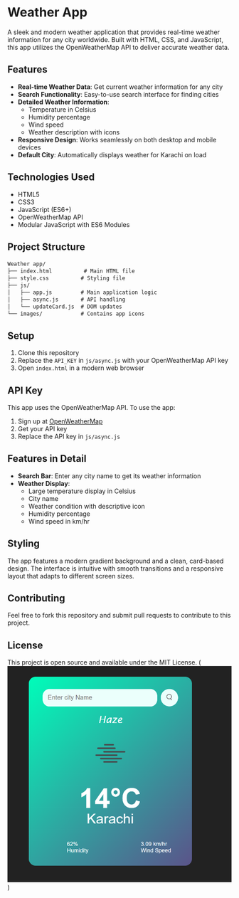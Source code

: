 # Weather App

A sleek and modern weather application that provides real-time weather information for any city worldwide. Built with HTML, CSS, and JavaScript, this app utilizes the OpenWeatherMap API to deliver accurate weather data.

## Features

- **Real-time Weather Data**: Get current weather information for any city
- **Search Functionality**: Easy-to-use search interface for finding cities
- **Detailed Weather Information**: 
  - Temperature in Celsius
  - Humidity percentage
  - Wind speed
  - Weather description with icons
- **Responsive Design**: Works seamlessly on both desktop and mobile devices
- **Default City**: Automatically displays weather for Karachi on load

## Technologies Used

- HTML5
- CSS3
- JavaScript (ES6+)
- OpenWeatherMap API
- Modular JavaScript with ES6 Modules

## Project Structure

```
Weather app/
├── index.html          # Main HTML file
├── style.css          # Styling file
├── js/
│   ├── app.js         # Main application logic
│   ├── async.js       # API handling
│   └── updateCard.js  # DOM updates
└── images/            # Contains app icons
```

## Setup

1. Clone this repository
2. Replace the `API_KEY` in `js/async.js` with your OpenWeatherMap API key
3. Open `index.html` in a modern web browser

## API Key

This app uses the OpenWeatherMap API. To use the app:
1. Sign up at [OpenWeatherMap](https://openweathermap.org/)
2. Get your API key
3. Replace the API key in `js/async.js`

## Features in Detail

- **Search Bar**: Enter any city name to get its weather information
- **Weather Display**:
  - Large temperature display in Celsius
  - City name
  - Weather condition with descriptive icon
  - Humidity percentage
  - Wind speed in km/hr

## Styling

The app features a modern gradient background and a clean, card-based design. The interface is intuitive with smooth transitions and a responsive layout that adapts to different screen sizes.

## Contributing

Feel free to fork this repository and submit pull requests to contribute to this project.

## License

This project is open source and available under the MIT License.
(![App demo](<Screenshot 2025-01-27 003516.png>))